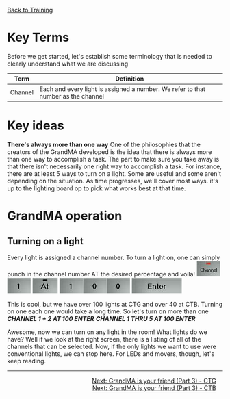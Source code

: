 <!-- TITLE: 202 - GrandMA is your Friend (Part 1) -->
<!-- SUBTITLE: At CT, we use the GrandMA lighting console as the primary desk to control lights -->

[Back to Training](/lights/training)

# Key Terms
Before we get started, let's establish some terminology that is needed to clearly understand what we are discussing

| Term | Definition |
| --- | --- |
| Channel | Each and every light is assigned a number. We refer to that number as the channel |

# Key ideas
**There's always more than one way**
One of the philosophies that the creators of the GrandMA developed is the idea that there is always more than one way to accomplish a task. The part to make sure you take away is that there isn't necessarily one right way to accomplish a task. For instance, there are at least 5 ways to turn on a light. Some are useful and some aren't depending on the situation. As time progresses, we'll cover most ways. it's up to the lighting board op to pick what works best at that time.

# GrandMA operation
## Turning on a light
Every light is assigned a channel number. To turn a light on, one can simply punch in the channel number AT the desired percentage and voila!
![Channel](/uploads/lights-screenshots/channel.jpg "Channel")      ![1](/uploads/lights-screenshots/1.jpg "1")  ![At](/uploads/lights-screenshots/at.jpg "At")  ![1](/uploads/lights-screenshots/1.jpg "1")![0](/uploads/lights-screenshots/0.jpg "0")![0](/uploads/lights-screenshots/0.jpg "0")  ![Enter](/uploads/lights-screenshots/enter.jpg "Enter")

This is cool, but we have over 100 lights at CTG and over 40 at CTB. Turning on one each one would take a long time. So let's turn on more than one
***CHANNEL 1 + 2 AT 100 ENTER***
***CHANNEL 1 THRU 5 AT 100 ENTER***

Awesome, now we can turn on any light in the room! What lights do we have? Well if we look at the right screen, there is a listing of all of the channels that can be selected.
Now, if the only lights we want to use were conventional lights, we can stop here. For LEDs and movers, though, let's keep reading.

---

<div style="text-align:right"><a href="/lights/training-pages/203g">Next: GrandMA is your friend (Part 3) - CTG</a>&nbsp;&nbsp;&nbsp;&nbsp;</div>
<div style="text-align:right"><a href="/lights/training-pages/203b">Next: GrandMA is your friend (Part 3) - CTB</a>&nbsp;&nbsp;&nbsp;&nbsp;</div>